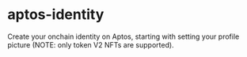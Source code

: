 # aptos-identity
Create your onchain identity on Aptos, starting with setting your profile picture (NOTE: only token V2 NFTs are supported).


